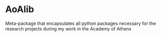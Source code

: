 # AoAlib
Meta-package that encapsulates all python packages necessary for the research projects during my work in the Academy of Athens
